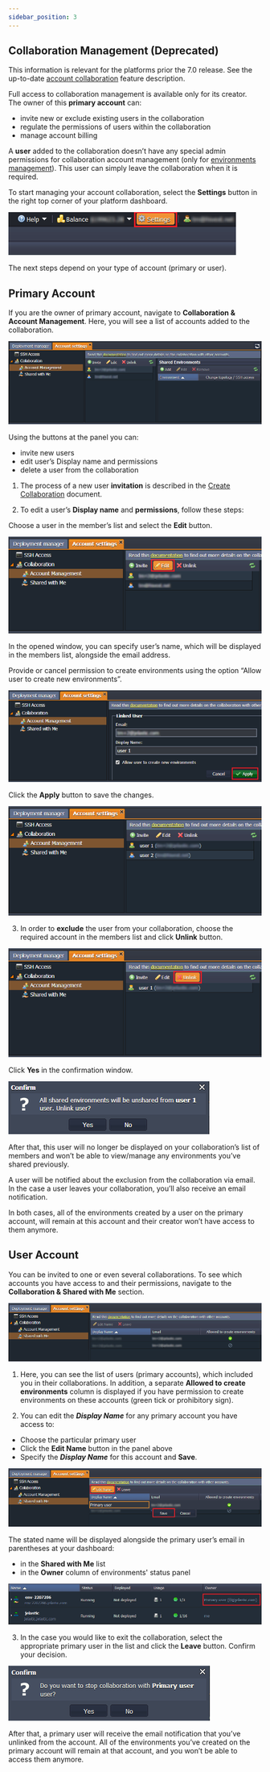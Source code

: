 ```yaml
---
sidebar_position: 3
---
```


## Collaboration Management (Deprecated)

This information is relevant for the platforms prior the 7.0 release. See the up-to-date [account collaboration](/docs/Account&Pricing/Accounts%20Collaboration/Collaboration%20Overview) feature description.

Full access to collaboration management is available only for its creator. The owner of this **primary account** can:

- invite new or exclude existing users in the collaboration
- regulate the permissions of users within the collaboration
- manage account billing

A **user** added to the collaboration doesn’t have any special admin permissions for collaboration account management (only for [environments management](/docs/Account&Pricing/Accounts%20Collaboration/Collaboration%20User%20Experience)). This user can simply leave the collaboration when it is required.

To start managing your account collaboration, select the **Settings** button in the right top corner of your platform dashboard.

<div style={{
    display:'flex',
    justifyContent: 'center',
    margin: '0 0 1rem 0'
}}>

![Locale Dropdown](./img/CollaborationManagement/8bfe76c532583fbfb4eab0886326ab31settings.png)

</div>

The next steps depend on your type of account (primary or user).

## Primary Account

If you are the owner of primary account, navigate to **Collaboration & Account Management**.
Here, you will see a list of accounts added to the collaboration.

<div style={{
    display:'flex',
    justifyContent: 'center',
    margin: '0 0 1rem 0'
}}>

![Locale Dropdown](./img/CollaborationManagement/8bfe76c532583fbfb4eab0886326ab31account-management-section.png)

</div>

Using the buttons at the panel you can:

- invite new users
- edit user’s Display name and permissions
- delete a user from the collaboration

1. The process of a new user **invitation** is described in the [Create Collaboration](/docs/Account&Pricing/Accounts%20Collaboration/Create%20Collaboration) document.

2. To edit a user’s **Display name** and **permissions**, follow these steps:

Choose a user in the member’s list and select the **Edit** button.

<div style={{
    display:'flex',
    justifyContent: 'center',
    margin: '0 0 1rem 0'
}}>

![Locale Dropdown](./img/CollaborationManagement/8bfe76c532583fbfb4eab0886326ab31edit-button.png)

</div>

In the opened window, you can specify user’s name, which will be displayed in the members list, alongside the email address.

Provide or cancel permission to create environments using the option “Allow user to create new environments”.

<div style={{
    display:'flex',
    justifyContent: 'center',
    margin: '0 0 1rem 0'
}}>

![Locale Dropdown](./img/CollaborationManagement/8bfe76c532583fbfb4eab0886326ab31edit-user.png)

</div>

Click the **Apply** button to save the changes.

<div style={{
    display:'flex',
    justifyContent: 'center',
    margin: '0 0 1rem 0'
}}>

![Locale Dropdown](./img/CollaborationManagement/8bfe76c532583fbfb4eab0886326ab31user-name.png)

</div>

3. In order to **exclude** the user from your collaboration, choose the required account in the members list and click **Unlink** button.

<div style={{
    display:'flex',
    justifyContent: 'center',
    margin: '0 0 1rem 0'
}}>

![Locale Dropdown](./img/CollaborationManagement/8bfe76c532583fbfb4eab0886326ab31unlink-button.png)

</div>

Click **Yes** in the confirmation window.

<div style={{
    display:'flex',
    justifyContent: 'center',
    margin: '0 0 1rem 0'
}}>

![Locale Dropdown](./img/CollaborationManagement/8bfe76c532583fbfb4eab0886326ab31confirm-delete.png)

</div>

After that, this user will no longer be displayed on your collaboration’s list of members and won’t be able to view/manage any environments you’ve shared previously.

A user will be notified about the exclusion from the collaboration via email. In the case a user leaves your collaboration, you’ll also receive an email notification.

In both cases, all of the environments created by a user on the primary account, will remain at this account and their creator won’t have access to them anymore.

## User Account

You can be invited to one or even several collaborations. To see which accounts you have access to and their permissions, navigate to the **Collaboration & Shared with Me** section.

<div style={{
    display:'flex',
    justifyContent: 'center',
    margin: '0 0 1rem 0'
}}>

![Locale Dropdown](./img/CollaborationManagement/8bfe76c532583fbfb4eab0886326ab31shared-with-me.png)

</div>

1. Here, you can see the list of users (primary accounts), which included you in their collaborations. In addition, a separate **Allowed to create environments** column is displayed if you have permission to create environments on these accounts (green tick or prohibitory sign).

2. You can edit the **_Display Name_** for any primary account you have access to:

- Choose the particular primary user
- Click the **Edit Name** button in the panel above
- Specify the **_Display Name_** for this account and **Save**.

<div style={{
    display:'flex',
    justifyContent: 'center',
    margin: '0 0 1rem 0'
}}>

![Locale Dropdown](./img/CollaborationManagement/8bfe76c532583fbfb4eab0886326ab31primary-user-name.png)

</div>

The stated name will be displayed alongside the primary user’s email in parentheses at your dashboard:

- in the **Shared with Me** list
- in the **Owner** column of environments' status panel

<div style={{
    display:'flex',
    justifyContent: 'center',
    margin: '0 0 1rem 0'
}}>

![Locale Dropdown](./img/CollaborationManagement/8bfe76c532583fbfb4eab0886326ab31name-owner-column.png)

</div>

3. In the case you would like to exit the collaboration, select the appropriate primary user in the list and click the **Leave** button. Confirm your decision.

<div style={{
    display:'flex',
    justifyContent: 'center',
    margin: '0 0 1rem 0'
}}>

![Locale Dropdown](./img/CollaborationManagement/8bfe76c532583fbfb4eab0886326ab31leave-confirmation.png)

</div>

After that, a primary user will receive the email notification that you’ve unlinked from the account. All of the environments you’ve created on the primary account will remain at that account, and you won’t be able to access them anymore.
